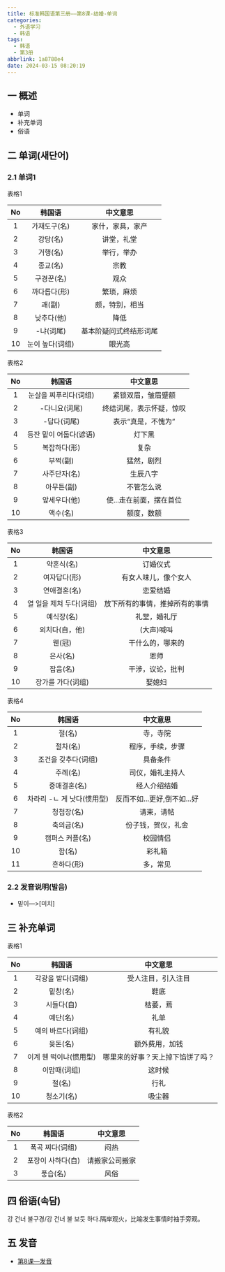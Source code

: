```yaml
---
title: 标准韩国语第三册——第8课-结婚-单词
categories:
  - 外语学习
  - 韩语
tags:
  - 韩语
  - 第3册
abbrlink: 1a8788e4
date: 2024-03-15 08:20:19
---
```

## 一 概述

* 单词
* 补充单词
* 俗语

<!--more-->

## 二  单词(새단어)

### 2.1 单词1

表格1

|  No  |     韩国语      |        中文意思        |
| :--: | :-------------: | :--------------------: |
|  1   |  가재도구(名)   |    家什，家具，家产    |
|  2   |    강당(名)     |       讲堂，礼堂       |
|  3   |    거행(名)     |       举行，举办       |
|  4   |    종교(名)     |          宗教          |
|  5   |   구경꾼(名)    |          观众          |
|  6   |  까다롭다(形)   |       繁琐，麻烦       |
|  7   |     괘(副)      |     颇，特别，相当     |
|  8   |   낮추다(他)    |          降低          |
|  9   |    -냐(词尾)    | 基本阶疑问式终结形词尾 |
|  10  | 눈이 높다(词组) |         眼光高         |

表格2

|  No  |         韩国语         |         中文意思         |
| :--: | :--------------------: | :----------------------: |
|  1   | 눈살을 찌푸리다(词组)  |    紧锁双眉，皱眉蹙额    |
|  2   |     -다니요(词尾)      | 终结词尾，表示怀疑，惊叹 |
|  3   |      -답다(词尾)       |    表示“真是，不愧为”    |
|  4   | 등잔 밑이 어둡다(谚语) |          灯下黑          |
|  5   |      복잡하다(形)      |           复杂           |
|  6   |        부쩍(副)        |        猛然，剧烈        |
|  7   |      사주단자(名)      |         生辰八字         |
|  8   |       아무튼(副)       |        不管怎么说        |
|  9   |      앞세우다(他)      | 使...走在前面，摆在首位  |
|  10  |        액수(名)        |        额度，数额        |

表格3

|  No  |         韩国语          |            中文意思            |
| :--: | :---------------------: | :----------------------------: |
|  1   |       약혼식(名)        |            订婚仪式            |
|  2   |      여자답다(形)       |      有女人味儿，像个女人      |
|  3   |      연애결혼(名)       |            恋爱结婚            |
|  4   | 열 일을 제쳐 두다(词组) | 放下所有的事情，推掉所有的事情 |
|  5   |       예식장(名)        |          礼堂，婚礼厅          |
|  6   |     외치다(自，他)      |           (大声)喊叫           |
|  7   |         웬(冠)          |        干什么的，哪来的        |
|  8   |        은사(名)         |              恩师              |
|  9   |        잡음(名)         |        干涉，议论，批判        |
|  10  |    장가를 가다(词组)    |             娶媳妇             |

表格4

|  No  |           韩国语           |          中文意思           |
| :--: | :------------------------: | :-------------------------: |
|  1   |           절(名)           |          寺，寺院           |
|  2   |          절차(名)          |      程序，手续，步骤       |
|  3   |    조건을 갖추다(词组)     |          具备条件           |
|  4   |          주례(名)          |      司仪，婚礼主持人       |
|  5   |        중매결혼(名)        |        经人介绍结婚         |
|  6   | 차라리 -ㄴ 게 낫다(惯用型) | 反而不如...更好,倒不如...好 |
|  7   |         청첩장(名)         |         请柬，请帖          |
|  8   |         축의금(名)         |     份子钱，贺仪，礼金      |
|  9   |      캠퍼스 커플(名)       |          校园情侣           |
|  10  |           함(名)           |           彩礼箱            |
|  11  |         흔하다(形)         |          多，常见           |

### 2.2 发音说明(발음)

* 밑이—>[미치]


## 三 补充单词

表格1

|  No  |         韩国语         |             中文意思             |
| :--: | :--------------------: | :------------------------------: |
|  1   |   각광을 받다(词组)    |        受人注目，引入注目        |
|  2   |        밑창(名)        |               鞋底               |
|  3   |       시들다(自)       |             枯萎，蔫             |
|  4   |        예단(名)        |               礼单               |
|  5   |   예의 바르다(词组)    |              有礼貌              |
|  6   |        읒돈(名)        |          额外费用，加钱          |
|  7   | 이계 웬 떡이냐(惯用型) | 哪里来的好事？天上掉下馅饼了吗？ |
|  8   |      이맘때(词组)      |              这时候              |
|  9   |         절(名)         |               行礼               |
|  10  |       청소기(名)       |              吸尘器              |

表格2

|  No  |      韩国语       |    中文意思    |
| :--: | :---------------: | :------------: |
|  1   |  폭곡 찌다(词组)  |      闷热      |
|  2   | 포장이 사하다(自) | 请搬家公司搬家 |
|  3   |     풍습(名)      |      风俗      |

## 四 俗语(속담)

강 건너 불구경/강 건너 불 보듯 하다.隔岸观火，比喻发生事情时袖手旁观。

## 五 发音

* [第8课—发音][1]

  

[1]:https://biz.cli.im/Pcview?name=https%3A%2F%2Fbiz.cli.im%2Ftest%2FAZ388520%3Fcoding%3DH9dzLW%26qrurl%3Dhttp%253A%252F%252Fqr31.cn%252FH9dzLW%26gtype%3D2&time=1